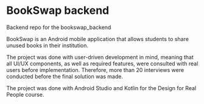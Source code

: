 # BookSwap backend
Backend repo for the bookswap_backend

BookSwap is an Android mobile application that allows students to share unused books in their institution.

The project was done with user-driven development in mind, meaning that all UI/UX components, as well as required features, were consulted with real users before implementation. Therefore, more than 20 interviews were conducted before the final solution was made.

The project was done with Android Studio and Kotlin for the Design for Real People course.
